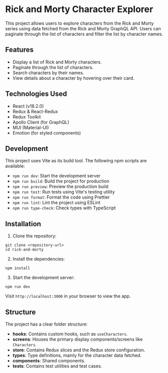 # Rick and Morty Character Explorer

This project allows users to explore characters from the Rick and Morty series using data fetched from the Rick and Morty GraphQL API. Users can paginate through the list of characters and filter the list by character names.

## Features

- Display a list of Rick and Morty characters.
- Paginate through the list of characters.
- Search characters by their names.
- View details about a character by hovering over their card.

## Technologies Used

- React (v18.2.0)
- Redux & React-Redux
- Redux Toolkit
- Apollo Client (for GraphQL)
- MUI (Material-UI)
- Emotion (for styled components)

## Development

This project uses Vite as its build tool. The following npm scripts are available:

- `npm run dev`: Start the development server
- `npm run build`: Build the project for production
- `npm run preview`: Preview the production build
- `npm run test`: Run tests using Vite's testing utility
- `npm run format`: Format the code using Prettier
- `npm run lint`: Lint the project using ESLint
- `npm run type-check`: Check types with TypeScript

## Installation

1. Clone the repository:

```
git clone <repository-url>
cd rick-and-morty
```

2. Install the dependencies:

```
npm install
```

3. Start the development server:

```
npm run dev
```

Visit `http://localhost:3000` in your browser to view the app.

## Structure

The project has a clear folder structure:

- **hooks**: Contains custom hooks, such as `useCharacters`.
- **screens**: Houses the primary display components/screens like `Characters`.
- **store**: Contains Redux slices and the Redux store configuration.
- **types**: Type definitions, mainly for the character data fetched.
- **components**: Shared components.
- **__tests__**: Contains test utilities and test cases.

